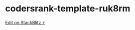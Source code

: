 # codersrank-template-ruk8rm

[Edit on StackBlitz ⚡️](https://stackblitz.com/edit/codersrank-template-ruk8rm)